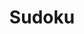 ---
layout: page
title: Sudoku
description: Implementing sudoku in python
img: assets/img/sudoku.jpg
importance: 3
category: fun
redirect: https://github.com/KashuvY/Sudoku-Project4
github: https://github.com/KashuvY/Sudoku-Project4
published: false
---